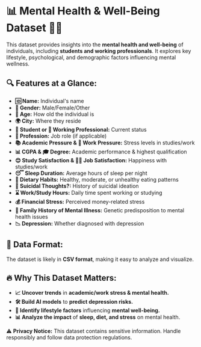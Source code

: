 
# 📊 **Mental Health & Well-Being Dataset** 🧠💭  

This dataset provides insights into the **mental health and well-being** of individuals, including **students and working professionals**. It explores key lifestyle, psychological, and demographic factors influencing mental wellness.  

## 🔍 **Features at a Glance:**  

- **🆔 Name:** Individual's name  
- **🚻 Gender:** Male/Female/Other  
- **🎂 Age:** How old the individual is  
- **🌍 City:** Where they reside  
- **🏫 Student or 👔 Working Professional:** Current status  
- **💼 Profession:** Job role (if applicable)  
- **📚 Academic Pressure & 🏢 Work Pressure:** Stress levels in studies/work  
- **📊 CGPA & 🎓 Degree:** Academic performance & highest qualification  
- **😊 Study Satisfaction & 👨‍💻 Job Satisfaction:** Happiness with studies/work  
- **😴 Sleep Duration:** Average hours of sleep per night  
- **🥗 Dietary Habits:** Healthy, moderate, or unhealthy eating patterns  
- **💭 Suicidal Thoughts?:** History of suicidal ideation  
- **⌛ Work/Study Hours:** Daily time spent working or studying  
- **💰 Financial Stress:** Perceived money-related stress  
- **🧬 Family History of Mental Illness:** Genetic predisposition to mental health issues  
- **📉 Depression:** Whether diagnosed with depression  

## 📂 **Data Format:**  
The dataset is likely in **CSV format**, making it easy to analyze and visualize.  

## 🔥 **Why This Dataset Matters:**  
- **📈 Uncover trends** in **academic/work stress & mental health.**  
- **🛠️ Build AI models** to **predict depression risks.**  
- **🔎 Identify lifestyle factors** influencing **mental well-being.**  
- **📊 Analyze the impact** of **sleep, diet, and stress** on mental health.  

⚠️ **Privacy Notice:** This dataset contains sensitive information. Handle responsibly and follow data protection regulations.
